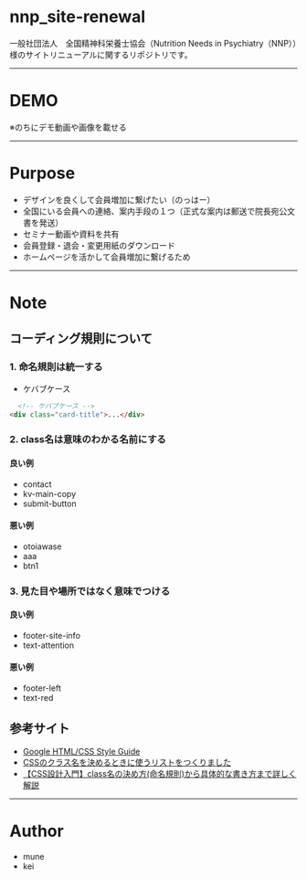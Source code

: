# nnp_site-renewal
一般社団法人　全国精神科栄養士協会（Nutrition Needs in Psychiatry（NNP））様のサイトリニューアルに関するリポジトリです。

---
# DEMO
※のちにデモ動画や画像を載せる

---
# Purpose
- デザインを良くして会員増加に繋げたい（のっはー）
- 全国にいる会員への連絡、案内手段の１つ（正式な案内は郵送で院長宛公文書を発送）
- セミナー動画や資料を共有
- 会員登録・退会・変更用紙のダウンロード
- ホームページを活かして会員増加に繋げるため

---
# Note
## コーディング規則について
### 1. 命名規則は統一する
- ケバブケース
```html
  <!-- ケバブケース -->
<div class="card-title">...</div>
```

### 2. class名は意味のわかる名前にする
#### 良い例
- contact
- kv-main-copy
- submit-button

#### 悪い例
- otoiawase
- aaa
- btn1

### 3. 見た目や場所ではなく意味でつける
#### 良い例
- footer-site-info
- text-attention

#### 悪い例
- footer-left
- text-red
## 参考サイト
- [Google HTML/CSS Style Guide](https://google.github.io/styleguide/htmlcssguide.html)
- [CSSのクラス名を決めるときに使うリストをつくりました](https://qiita.com/manabuyasuda/items/dbb76ed36970bec95470)
- [【CSS設計入門】class名の決め方(命名規則)から具体的な書き方まで詳しく解説](https://moshashugyo.com/media/css-naming-rules)

---
# Author
- mune
- kei
